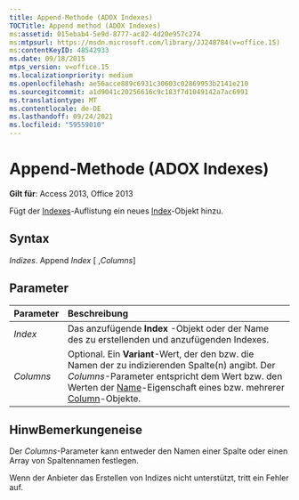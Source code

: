 ```yaml
---
title: Append-Methode (ADOX Indexes)
TOCTitle: Append method (ADOX Indexes)
ms:assetid: 015ebab4-5e9d-8777-ac82-4d20e957c274
ms:mtpsurl: https://msdn.microsoft.com/library/JJ248784(v=office.15)
ms:contentKeyID: 48542933
ms.date: 09/18/2015
mtps_version: v=office.15
ms.localizationpriority: medium
ms.openlocfilehash: ae56acce889c6931c30603c02869953b2141e210
ms.sourcegitcommit: a1d9041c20256616c9c183f7d1049142a7ac6991
ms.translationtype: MT
ms.contentlocale: de-DE
ms.lasthandoff: 09/24/2021
ms.locfileid: "59559010"
---
```

# <a name="append-method-adox-indexes"></a>Append-Methode (ADOX Indexes)


**Gilt für**: Access 2013, Office 2013



Fügt der [Indexes](index-object-adox.md)-Auflistung ein neues [Index](indexes-collection-adox.md)-Objekt hinzu.

## <a name="syntax"></a>Syntax

*Indizes*. Append *Index* \[ ,*Columns*\]

## <a name="parameters"></a>Parameter

|Parameter|Beschreibung|
|:--------|:----------|
|*Index* |Das anzufügende **Index** -Objekt oder der Name des zu erstellenden und anzufügenden Indexes.|
|*Columns* |Optional. Ein **Variant**-Wert, der den bzw. die Namen der zu indizierenden Spalte(n) angibt. Der *Columns*-Parameter entspricht dem Wert bzw. den Werten der [Name](name-property-adox.md)-Eigenschaft eines bzw. mehrerer [Column](column-object-adox.md)-Objekte.|

## <a name="remarks"></a>HinwBemerkungeneise

Der *Columns*-Parameter kann entweder den Namen einer Spalte oder einen Array von Spaltennamen festlegen.

Wenn der Anbieter das Erstellen von Indizes nicht unterstützt, tritt ein Fehler auf.


